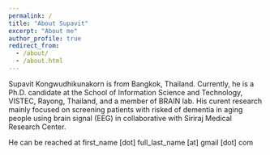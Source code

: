 ```yaml
---
permalink: /
title: "About Supavit"
excerpt: "About me"
author_profile: true
redirect_from: 
  - /about/
  - /about.html
---
```


Supavit Kongwudhikunakorn is from Bangkok, Thailand. Currently, he is a Ph.D. candidate at the School of Information Science and Technology, VISTEC, Rayong, Thailand, and a member of BRAIN lab. His curent research mainly focused on screening patients with risked of dementia in aging people using brain signal (EEG) in collaborative with Siriraj Medical Research Center.

He can be reached at first_name [dot] full_last_name [at] gmail [dot] com